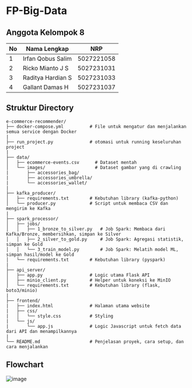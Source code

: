 # FP-Big-Data

## Anggota Kelompok 8

| No  | Nama Lengkap      | NRP        |
| --- | ----------------- | ---------- |
| 1   | Irfan Qobus Salim | 5027221058 |
| 2   | Ricko Mianto J S  | 5027231031 |
| 3   | Raditya Hardian S | 5027231033 |
| 4   | Gallant Damas H   | 5027231037 |

## Struktur Directory

```
e-commerce-recommender/
├── docker-compose.yml          # File untuk mengatur dan menjalankan semua service dengan Docker
|
├── run_project.py              # otomasi untuk running keseluruhan project
|
├── data/
│   ├── ecommerce-events.csv      # Dataset mentah
│   └── images/                   # Dataset gambar yang di crawling
|       ├── accessories_bag/
|       ├── accessories_umbrella/
|       └── accessories_wallet/
|
├── kafka_producer/
│   ├── requirements.txt        # Kebutuhan library (kafka-python)
│   └── producer.py             # Script untuk membaca CSV dan mengirim ke Kafka
|
├── spark_processor/
│   ├── jobs/
│   │   ├── 1_bronze_to_silver.py   # Job Spark: Membaca dari Kafka/Bronze, membersihkan, simpan ke Silver
│   │   ├── 2_silver_to_gold.py     # Job Spark: Agregasi statistik, simpan ke Gold
│   │   └── 3_train_model.py        # Job Spark: Melatih model ML, simpan hasil/model ke Gold
│   └── requirements.txt        # Kebutuhan library (pyspark)
|
├── api_server/
│   ├── app.py                  # Logic utama Flask API
│   ├── minio_client.py         # Helper untuk koneksi ke MinIO
│   └── requirements.txt        # Kebutuhan library (flask, boto3/minio)
|
├── frontend/
|   ├── index.html              # Halaman utama website
|   ├── css/
|   │   └── style.css           # Styling
|   └── js/
|       └── app.js              # Logic Javascript untuk fetch data dari API dan menampilkannya
|
└── README.md                   # Penjelasan proyek, cara setup, dan cara menjalankan
```

## Flowchart 

![image](https://github.com/user-attachments/assets/29a8b968-2efb-461c-b1d9-34e6d25d3bae)

